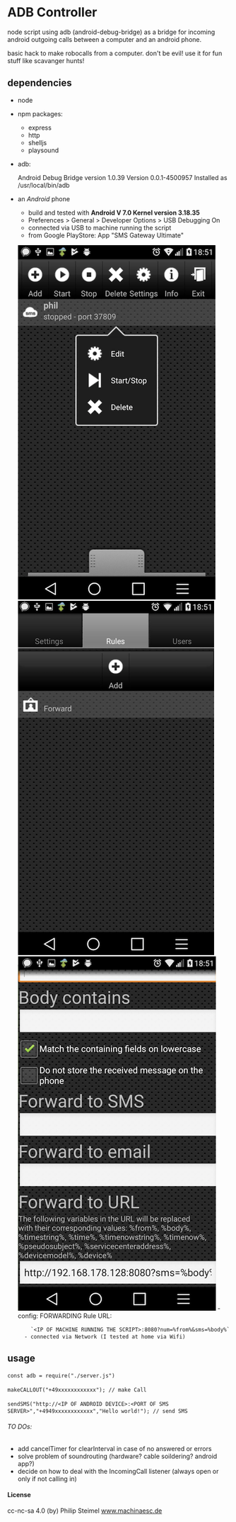 
# ADB Controller

node script using adb (android-debug-bridge) as a bridge for incoming android
outgoing calls between a computer and an android phone.

basic hack to make robocalls from a computer. don't be evil! use it for fun stuff
like scavanger hunts!

## dependencies

- node
- npm packages:
    - express
    - http
    - shelljs
    - playsound
- adb:

  Android Debug Bridge version 1.0.39 Version 0.0.1-4500957
  Installed as /usr/local/bin/adb

- an *Android* phone
    - build and tested with **Android V 7.0 Kernel version 3.18.35**
    - Preferences > General > Developer Options > USB Debugging On
    - connected via USB to machine running the script
    - from Google PlayStore: App "SMS Gateway Ultimate"

    ![Scheme](readme_src/0.png)
    ![Scheme](readme_src/1.png)
    ![Scheme](readme_src/3.png)
        - config: FORWARDING Rule URL:

          `<IP OF MACHINE RUNNING THE SCRIPT>:8080?num=%from%&sms=%body%`
        - connected via Network (I tested at home via Wifi)

## usage

```
const adb = require("./server.js")

makeCALLOUT("+49xxxxxxxxxxxx"); // make Call

sendSMS("http://<IP OF ANDROID DEVICE>:<PORT OF SMS SERVER>","+4949xxxxxxxxxxxx","Hello world!"); // send SMS

```

###### TO DOs:
- add cancelTimer for clearInterval in case of no answered or errors
- solve problem of soundrouting (hardware? cable soildering? android app?)
- decide on how to deal with the IncomingCall listener (always open or only if not calling in)


#### License
cc-nc-sa 4.0 (by) Philip Steimel www.machinaesc.de
